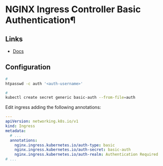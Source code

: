 # NGINX Ingress Controller Basic Authentication¶

## Links

- [Docs](https://kubernetes.github.io/ingress-nginx/examples/auth/basic/)

## Configuration

```sh
#
htpasswd -c auth '<auth-username>'

#
kubectl create secret generic basic-auth --from-file=auth
```

Edit ingress adding the following annotations:

```yml
---
apiVersion: networking.k8s.io/v1
kind: Ingress
metadata:
  # ...
  annotations:
    nginx.ingress.kubernetes.io/auth-type: basic
    nginx.ingress.kubernetes.io/auth-secret: basic-auth
    nginx.ingress.kubernetes.io/auth-realm: Authentication Required
# ...
```
